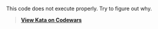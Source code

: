 This code does not execute properly. Try to figure out why.

> **[View Kata on Codewars](https://www.codewars.com/kata/50654ddff44f800200000004/train/java)**
